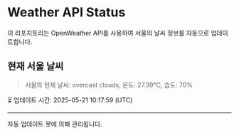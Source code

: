 
# Weather API Status

이 리포지토리는 OpenWeather API를 사용하여 서울의 날씨 정보를 자동으로 업데이트합니다.

## 현재 서울 날씨
> 서울의 현재 날씨: overcast clouds, 온도: 27.39°C, 습도: 70%

⏳ 업데이트 시간: 2025-05-21 10:17:59 (UTC)

---
자동 업데이트 봇에 의해 관리됩니다.
